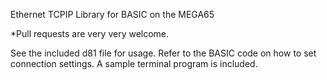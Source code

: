 Ethernet TCPIP Library for BASIC on the MEGA65

*Pull requests are very very welcome.

See the included d81 file for usage.  Refer to the BASIC code on how to set connection settings.  A sample terminal program is included.